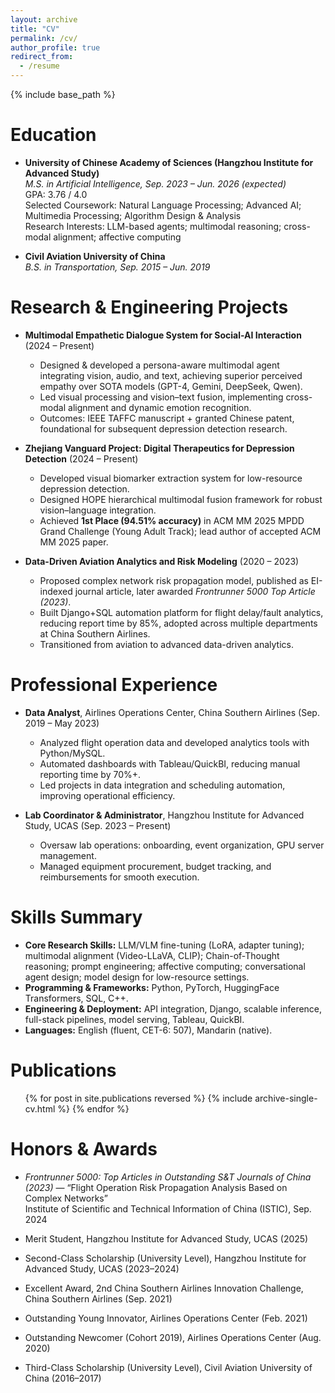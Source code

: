 ```yaml
---
layout: archive
title: "CV"
permalink: /cv/
author_profile: true
redirect_from:
  - /resume
---
```


{% include base_path %}

Education
======
* **University of Chinese Academy of Sciences (Hangzhou Institute for Advanced Study)**  
  *M.S. in Artificial Intelligence, Sep. 2023 – Jun. 2026 (expected)*  
  GPA: 3.76 / 4.0  
  Selected Coursework: Natural Language Processing; Advanced AI; Multimedia Processing; Algorithm Design & Analysis  
  Research Interests: LLM-based agents; multimodal reasoning; cross-modal alignment; affective computing  

* **Civil Aviation University of China**  
  *B.S. in Transportation, Sep. 2015 – Jun. 2019*

Research & Engineering Projects
======
* **Multimodal Empathetic Dialogue System for Social-AI Interaction** (2024 – Present)  
  - Designed & developed a persona-aware multimodal agent integrating vision, audio, and text, achieving superior perceived empathy over SOTA models (GPT-4, Gemini, DeepSeek, Qwen).  
  - Led visual processing and vision–text fusion, implementing cross-modal alignment and dynamic emotion recognition.  
  - Outcomes: IEEE TAFFC manuscript + granted Chinese patent, foundational for subsequent depression detection research.  

* **Zhejiang Vanguard Project: Digital Therapeutics for Depression Detection** (2024 – Present)  
  - Developed visual biomarker extraction system for low-resource depression detection.  
  - Designed HOPE hierarchical multimodal fusion framework for robust vision–language integration.  
  - Achieved **1st Place (94.51% accuracy)** in ACM MM 2025 MPDD Grand Challenge (Young Adult Track); lead author of accepted ACM MM 2025 paper.  

* **Data-Driven Aviation Analytics and Risk Modeling** (2020 – 2023)  
  - Proposed complex network risk propagation model, published as EI-indexed journal article, later awarded *Frontrunner 5000 Top Article (2023)*.  
  - Built Django+SQL automation platform for flight delay/fault analytics, reducing report time by 85%, adopted across multiple departments at China Southern Airlines.  
  - Transitioned from aviation to advanced data-driven analytics.

Professional Experience
======
* **Data Analyst**, Airlines Operations Center, China Southern Airlines (Sep. 2019 – May 2023)  
  - Analyzed flight operation data and developed analytics tools with Python/MySQL.  
  - Automated dashboards with Tableau/QuickBI, reducing manual reporting time by 70%+.  
  - Led projects in data integration and scheduling automation, improving operational efficiency.  

* **Lab Coordinator & Administrator**, Hangzhou Institute for Advanced Study, UCAS (Sep. 2023 – Present)  
  - Oversaw lab operations: onboarding, event organization, GPU server management.  
  - Managed equipment procurement, budget tracking, and reimbursements for smooth execution.
  
Skills Summary
======
* **Core Research Skills:** LLM/VLM fine-tuning (LoRA, adapter tuning); multimodal alignment (Video-LLaVA, CLIP); Chain-of-Thought reasoning; prompt engineering; affective computing; conversational agent design; model design for low-resource settings.  
* **Programming & Frameworks:** Python, PyTorch, HuggingFace Transformers, SQL, C++.  
* **Engineering & Deployment:** API integration, Django, scalable inference, full-stack pipelines, model serving, Tableau, QuickBI.  
* **Languages:** English (fluent, CET-6: 507), Mandarin (native).

Publications
======
  <ul>{% for post in site.publications reversed %}
    {% include archive-single-cv.html %}
  {% endfor %}</ul>

Honors & Awards
======
* *Frontrunner 5000: Top Articles in Outstanding S&T Journals of China (2023)* — “Flight Operation Risk Propagation Analysis Based on Complex Networks”  
  Institute of Scientific and Technical Information of China (ISTIC), Sep. 2024  

* Merit Student, Hangzhou Institute for Advanced Study, UCAS (2025)  

* Second-Class Scholarship (University Level), Hangzhou Institute for Advanced Study, UCAS (2023–2024)  

* Excellent Award, 2nd China Southern Airlines Innovation Challenge, China Southern Airlines (Sep. 2021)  

* Outstanding Young Innovator, Airlines Operations Center (Feb. 2021)  

* Outstanding Newcomer (Cohort 2019), Airlines Operations Center (Aug. 2020)  

* Third-Class Scholarship (University Level), Civil Aviation University of China (2016–2017) 
